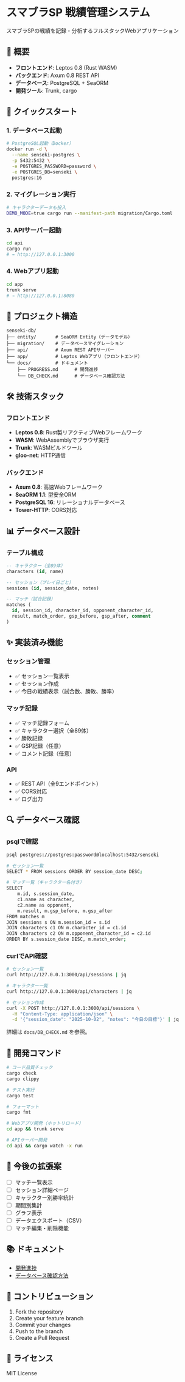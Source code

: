 # スマブラSP 戦績管理システム

スマブラSPの戦績を記録・分析するフルスタックWebアプリケーション

## 🎯 概要

- **フロントエンド**: Leptos 0.8 (Rust WASM)
- **バックエンド**: Axum 0.8 REST API
- **データベース**: PostgreSQL + SeaORM
- **開発ツール**: Trunk, cargo

## 🚀 クイックスタート

### 1. データベース起動

```bash
# PostgreSQL起動（Docker）
docker run -d \
  --name senseki-postgres \
  -p 5432:5432 \
  -e POSTGRES_PASSWORD=password \
  -e POSTGRES_DB=senseki \
  postgres:16
```

### 2. マイグレーション実行

```bash
# キャラクターデータも投入
DEMO_MODE=true cargo run --manifest-path migration/Cargo.toml
```

### 3. APIサーバー起動

```bash
cd api
cargo run
# → http://127.0.0.1:3000
```

### 4. Webアプリ起動

```bash
cd app
trunk serve
# → http://127.0.0.1:8080
```

## 📁 プロジェクト構造

```
senseki-db/
├── entity/       # SeaORM Entity（データモデル）
├── migration/    # データベースマイグレーション
├── api/          # Axum REST APIサーバー
├── app/          # Leptos Webアプリ（フロントエンド）
└── docs/         # ドキュメント
    ├── PROGRESS.md      # 開発進捗
    └── DB_CHECK.md      # データベース確認方法
```

## 🛠️ 技術スタック

### フロントエンド
- **Leptos 0.8**: Rust製リアクティブWebフレームワーク
- **WASM**: WebAssemblyでブラウザ実行
- **Trunk**: WASMビルドツール
- **gloo-net**: HTTP通信

### バックエンド
- **Axum 0.8**: 高速Webフレームワーク
- **SeaORM 1.1**: 型安全ORM
- **PostgreSQL 16**: リレーショナルデータベース
- **Tower-HTTP**: CORS対応

## 📊 データベース設計

### テーブル構成

```sql
-- キャラクター（全89体）
characters (id, name)

-- セッション（プレイ日ごと）
sessions (id, session_date, notes)

-- マッチ（試合記録）
matches (
  id, session_id, character_id, opponent_character_id,
  result, match_order, gsp_before, gsp_after, comment
)
```

## ✨ 実装済み機能

### セッション管理
- ✅ セッション一覧表示
- ✅ セッション作成
- ✅ 今日の戦績表示（試合数、勝敗、勝率）

### マッチ記録
- ✅ マッチ記録フォーム
- ✅ キャラクター選択（全89体）
- ✅ 勝敗記録
- ✅ GSP記録（任意）
- ✅ コメント記録（任意）

### API
- ✅ REST API（全9エンドポイント）
- ✅ CORS対応
- ✅ ログ出力

## 🔍 データベース確認

### psqlで確認

```bash
psql postgres://postgres:password@localhost:5432/senseki

# セッション一覧
SELECT * FROM sessions ORDER BY session_date DESC;

# マッチ一覧（キャラクター名付き）
SELECT 
    m.id, s.session_date,
    c1.name as character,
    c2.name as opponent,
    m.result, m.gsp_before, m.gsp_after
FROM matches m
JOIN sessions s ON m.session_id = s.id
JOIN characters c1 ON m.character_id = c1.id
JOIN characters c2 ON m.opponent_character_id = c2.id
ORDER BY s.session_date DESC, m.match_order;
```

### curlでAPI確認

```bash
# セッション一覧
curl http://127.0.0.1:3000/api/sessions | jq

# キャラクター一覧
curl http://127.0.0.1:3000/api/characters | jq

# セッション作成
curl -X POST http://127.0.0.1:3000/api/sessions \
  -H "Content-Type: application/json" \
  -d '{"session_date": "2025-10-02", "notes": "今日の目標"}' | jq
```

詳細は `docs/DB_CHECK.md` を参照。

## 🔧 開発コマンド

```bash
# コード品質チェック
cargo check
cargo clippy

# テスト実行
cargo test

# フォーマット
cargo fmt

# Webアプリ開発（ホットリロード）
cd app && trunk serve

# APIサーバー開発
cd api && cargo watch -x run
```

## 📝 今後の拡張案

- [ ] マッチ一覧表示
- [ ] セッション詳細ページ
- [ ] キャラクター別勝率統計
- [ ] 期間別集計
- [ ] グラフ表示
- [ ] データエクスポート（CSV）
- [ ] マッチ編集・削除機能

## 📚 ドキュメント

- [開発進捗](docs/PROGRESS.md)
- [データベース確認方法](docs/DB_CHECK.md)

## 🤝 コントリビューション

1. Fork the repository
2. Create your feature branch
3. Commit your changes
4. Push to the branch
5. Create a Pull Request

## 📄 ライセンス

MIT License

